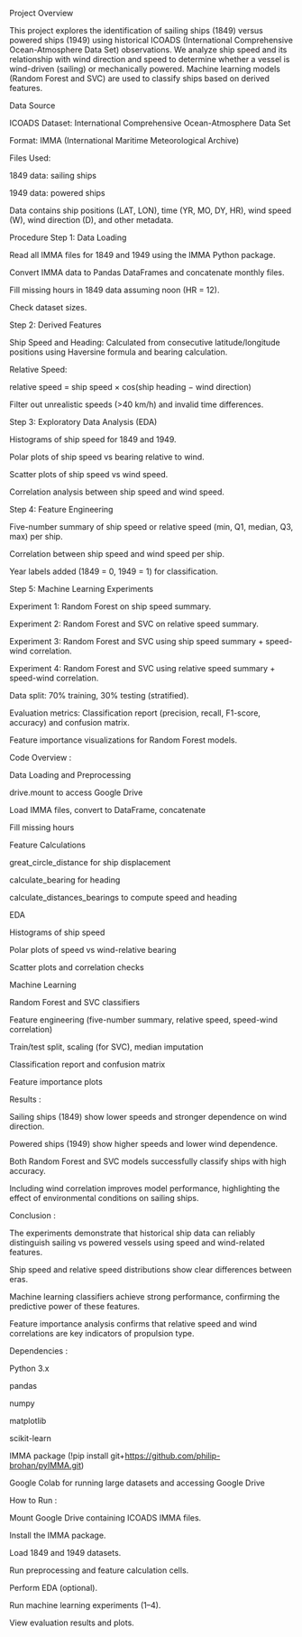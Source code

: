 Project Overview

This project explores the identification of sailing ships (1849) versus powered ships (1949) using historical ICOADS (International Comprehensive Ocean-Atmosphere Data Set) observations.
We analyze ship speed and its relationship with wind direction and speed to determine whether a vessel is wind-driven (sailing) or mechanically powered. Machine learning models (Random Forest and SVC) are used to classify ships based on derived features.

Data Source

ICOADS Dataset: International Comprehensive Ocean-Atmosphere Data Set

Format: IMMA (International Maritime Meteorological Archive)

Files Used:

1849 data: sailing ships

1949 data: powered ships

Data contains ship positions (LAT, LON), time (YR, MO, DY, HR), wind speed (W), wind direction (D), and other metadata.

Procedure
Step 1: Data Loading

Read all IMMA files for 1849 and 1949 using the IMMA Python package.

Convert IMMA data to Pandas DataFrames and concatenate monthly files.

Fill missing hours in 1849 data assuming noon (HR = 12).

Check dataset sizes.

Step 2: Derived Features

Ship Speed and Heading: Calculated from consecutive latitude/longitude positions using Haversine formula and bearing calculation.

Relative Speed:

relative speed = ship speed × cos(ship heading − wind direction)

Filter out unrealistic speeds (>40 km/h) and invalid time differences.

Step 3: Exploratory Data Analysis (EDA)

Histograms of ship speed for 1849 and 1949.

Polar plots of ship speed vs bearing relative to wind.

Scatter plots of ship speed vs wind speed.

Correlation analysis between ship speed and wind speed.

Step 4: Feature Engineering

Five-number summary of ship speed or relative speed (min, Q1, median, Q3, max) per ship.

Correlation between ship speed and wind speed per ship.

Year labels added (1849 = 0, 1949 = 1) for classification.

Step 5: Machine Learning Experiments

Experiment 1: Random Forest on ship speed summary.

Experiment 2: Random Forest and SVC on relative speed summary.

Experiment 3: Random Forest and SVC using ship speed summary + speed-wind correlation.

Experiment 4: Random Forest and SVC using relative speed summary + speed-wind correlation.

Data split: 70% training, 30% testing (stratified).

Evaluation metrics: Classification report (precision, recall, F1-score, accuracy) and confusion matrix.

Feature importance visualizations for Random Forest models.

Code Overview :

Data Loading and Preprocessing

drive.mount to access Google Drive

Load IMMA files, convert to DataFrame, concatenate

Fill missing hours

Feature Calculations

great_circle_distance for ship displacement

calculate_bearing for heading

calculate_distances_bearings to compute speed and heading

EDA

Histograms of ship speed

Polar plots of speed vs wind-relative bearing

Scatter plots and correlation checks

Machine Learning

Random Forest and SVC classifiers

Feature engineering (five-number summary, relative speed, speed-wind correlation)

Train/test split, scaling (for SVC), median imputation

Classification report and confusion matrix

Feature importance plots

Results :

Sailing ships (1849) show lower speeds and stronger dependence on wind direction.

Powered ships (1949) show higher speeds and lower wind dependence.

Both Random Forest and SVC models successfully classify ships with high accuracy.

Including wind correlation improves model performance, highlighting the effect of environmental conditions on sailing ships.

Conclusion :

The experiments demonstrate that historical ship data can reliably distinguish sailing vs powered vessels using speed and wind-related features.

Ship speed and relative speed distributions show clear differences between eras.

Machine learning classifiers achieve strong performance, confirming the predictive power of these features.

Feature importance analysis confirms that relative speed and wind correlations are key indicators of propulsion type.

Dependencies :

Python 3.x

pandas

numpy

matplotlib

scikit-learn

IMMA package (!pip install git+https://github.com/philip-brohan/pyIMMA.git)

Google Colab for running large datasets and accessing Google Drive

How to Run :

Mount Google Drive containing ICOADS IMMA files.

Install the IMMA package.

Load 1849 and 1949 datasets.

Run preprocessing and feature calculation cells.

Perform EDA (optional).

Run machine learning experiments (1–4).

View evaluation results and plots.
